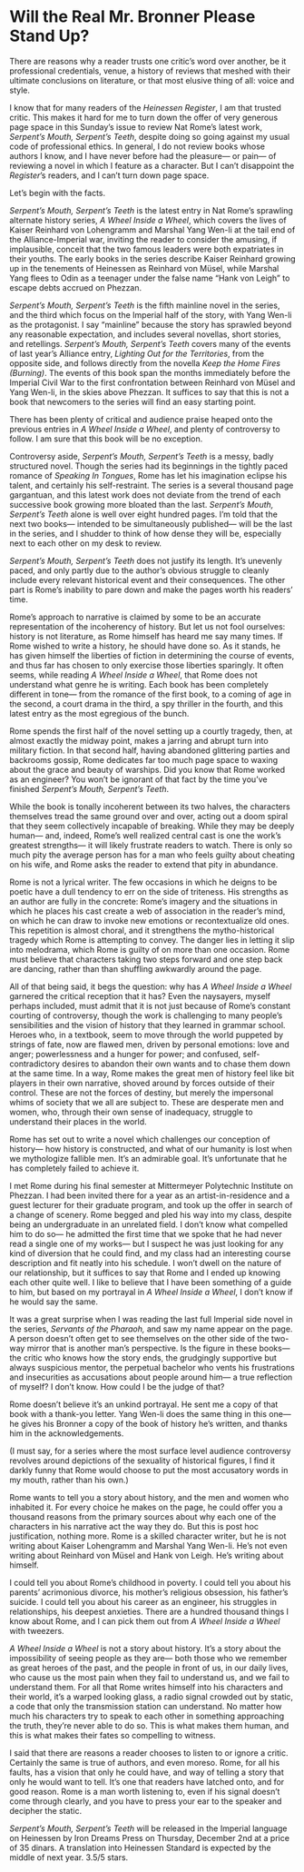 # Will the Real Mr. Bronner Please Stand Up?

There are reasons why a reader trusts one critic’s word over another, be it professional credentials, venue, a history of reviews that meshed with their ultimate conclusions on literature, or that most elusive thing of all: voice and style.

I know that for many readers of the *Heinessen Register*, I am that trusted critic. This makes it hard for me to turn down the offer of very generous page space in this Sunday’s issue to review Nat Rome’s latest work, *Serpent’s Mouth, Serpent’s Teeth*, despite doing so going against my usual code of professional ethics. In general, I do not review books whose authors I know, and I have never before had the pleasure— or pain— of reviewing a novel in which I feature as a character. But I can’t disappoint the *Register*’s readers, and I can’t turn down page space.

Let’s begin with the facts.

*Serpent’s Mouth, Serpent’s Teeth* is the latest entry in Nat Rome’s sprawling alternate history series, *A Wheel Inside a Wheel*, which covers the lives of Kaiser Reinhard von Lohengramm and Marshal Yang Wen\-li at the tail end of the Alliance\-Imperial war, inviting the reader to consider the amusing, if implausible, conceit that the two famous leaders were both expatriates in their youths. The early books in the series describe Kaiser Reinhard growing up in the tenements of Heinessen as Reinhard von Müsel, while Marshal Yang flees to Odin as a teenager under the false name “Hank von Leigh” to escape debts accrued on Phezzan. 

*Serpent’s Mouth, Serpent’s Teeth* is the fifth mainline novel in the series, and the third which focus on the Imperial half of the story, with Yang Wen\-li as the protagonist. I say “mainline” because the story has sprawled beyond any reasonable expectation, and includes several novellas, short stories, and retellings. *Serpent’s Mouth, Serpent’s Teeth* covers many of the events of last year’s Alliance entry, *Lighting Out for the Territories*, from the opposite side, and follows directly from the novella *Keep the Home Fires \(Burning\)*. The events of this book span the months immediately before the Imperial Civil War to the first confrontation between Reinhard von Müsel and Yang Wen\-li, in the skies above Phezzan. It suffices to say that this is not a book that newcomers to the series will find an easy starting point. 

There has been plenty of critical and audience praise heaped onto the previous entries in *A Wheel Inside a Wheel*, and plenty of controversy to follow. I am sure that this book will be no exception.

Controversy aside, *Serpent’s Mouth, Serpent’s Teeth* is a messy, badly structured novel. Though the series had its beginnings in the tightly paced romance of *Speaking In Tongues*, Rome has let his imagination eclipse his talent, and certainly his self\-restraint. The series is a several thousand page gargantuan, and this latest work does not deviate from the trend of each successive book growing more bloated than the last. *Serpent’s Mouth, Serpent’s Teeth* alone is well over eight hundred pages. I’m told that the next two books— intended to be simultaneously published— will be the last in the series, and I shudder to think of how dense they will be, especially next to each other on my desk to review. 

*Serpent’s Mouth, Serpent’s Teeth* does not justify its length. It’s unevenly paced, and only partly due to the author’s obvious struggle to cleanly include every relevant historical event and their consequences. The other part is Rome’s inability to pare down and make the pages worth his readers’ time.

Rome’s approach to narrative is claimed by some to be an accurate representation of the incoherency of history. But let us not fool ourselves: history is not literature, as Rome himself has heard me say many times. If Rome wished to write a history, he should have done so. As it stands, he has given himself the liberties of fiction in determining the course of events, and thus far has chosen to only exercise those liberties sparingly. It often seems, while reading *A Wheel Inside a Wheel*, that Rome does not understand what genre he is writing. Each book has been completely different in tone— from the romance of the first book, to a coming of age in the second, a court drama in the third, a spy thriller in the fourth, and this latest entry as the most egregious of the bunch. 

Rome spends the first half of the novel setting up a courtly tragedy, then, at almost exactly the midway point, makes a jarring and abrupt turn into military fiction. In that second half, having abandoned glittering parties and backrooms gossip, Rome dedicates far too much page space to waxing about the grace and beauty of warships. Did you know that Rome worked as an engineer? You won’t be ignorant of that fact by the time you’ve finished *Serpent’s Mouth, Serpent’s Teeth*.

While the book is tonally incoherent between its two halves, the characters themselves tread the same ground over and over, acting out a doom spiral that they seem collectively incapable of breaking. While they may be deeply human— and, indeed, Rome’s well realized central cast is one the work’s greatest strengths— it will likely frustrate readers to watch. There is only so much pity the average person has for a man who feels guilty about cheating on his wife, and Rome asks the reader to extend that pity in abundance.

Rome is not a lyrical writer. The few occasions in which he deigns to be poetic have a dull tendency to err on the side of triteness. His strengths as an author are fully in the concrete: Rome’s imagery and the situations in which he places his cast create a web of association in the reader’s mind, on which he can draw to invoke new emotions or recontextualize old ones. This repetition is almost choral, and it strengthens the mytho\-historical tragedy which Rome is attempting to convey. The danger lies in letting it slip into melodrama, which Rome is guilty of on more than one occasion. Rome must believe that characters taking two steps forward and one step back are dancing, rather than than shuffling awkwardly around the page.

All of that being said, it begs the question: why has *A Wheel Inside a Wheel* garnered the critical reception that it has? Even the naysayers, myself perhaps included, must admit that it is not just because of Rome’s constant courting of controversy, though the work is challenging to many people’s sensibilities and the vision of history that they learned in grammar school. Heroes who, in a textbook, seem to move through the world puppeted by strings of fate, now are flawed men, driven by personal emotions: love and anger; powerlessness and a hunger for power; and confused, self\-contradictory desires to abandon their own wants and to chase them down at the same time. In a way, Rome makes the great men of history feel like bit players in their own narrative, shoved around by forces outside of their control. These are not the forces of destiny, but merely the impersonal whims of society that we all are subject to. These are desperate men and women, who, through their own sense of inadequacy, struggle to understand their places in the world.

Rome has set out to write a novel which challenges our conception of history— how history is constructed, and what of our humanity is lost when we mythologize fallible men. It’s an admirable goal. It’s unfortunate that he has completely failed to achieve it.

I met Rome during his final semester at Mittermeyer Polytechnic Institute on Phezzan. I had been invited there for a year as an artist\-in\-residence and a guest lecturer for their graduate program, and took up the offer in search of a change of scenery. Rome begged and pled his way into my class, despite being an undergraduate in an unrelated field. I don’t know what compelled him to do so— he admitted the first time that we spoke that he had never read a single one of my works— but I suspect he was just looking for any kind of diversion that he could find, and my class had an interesting course description and fit neatly into his schedule. I won’t dwell on the nature of our relationship, but it suffices to say that Rome and I ended up knowing each other quite well. I like to believe that I have been something of a guide to him, but based on my portrayal in *A Wheel Inside a Wheel*, I don’t know if he would say the same.

It was a great surprise when I was reading the last full Imperial side novel in the series, *Servants of the Pharaoh,* and saw my name appear on the page. A person doesn’t often get to see themselves on the other side of the two\-way mirror that is another man’s perspective. Is the figure in these books— the critic who knows how the story ends, the grudgingly supportive but always suspicious mentor, the perpetual bachelor who vents his frustrations and insecurities as accusations about people around him— a true reflection of myself? I don’t know. How could I be the judge of that? 

Rome doesn’t believe it’s an unkind portrayal. He sent me a copy of that book with a thank\-you letter. Yang Wen\-li does the same thing in this one— he gives his Bronner a copy of the book of history he’s written, and thanks him in the acknowledgements.

\(I must say, for a series where the most surface level audience controversy revolves around depictions of the sexuality of historical figures, I find it darkly funny that Rome would choose to put the most accusatory words in my mouth, rather than his own.\)

Rome wants to tell you a story about history, and the men and women who inhabited it. For every choice he makes on the page, he could offer you a thousand reasons from the primary sources about why each one of the characters in his narrative act the way they do. But this is post hoc justification, nothing more. Rome is a skilled character writer, but he is not writing about Kaiser Lohengramm and Marshal Yang Wen\-li. He’s not even writing about Reinhard von Müsel and Hank von Leigh. He’s writing about himself.

I could tell you about Rome’s childhood in poverty. I could tell you about his parents’ acrimonious divorce, his mother’s religious obsession, his father’s suicide. I could tell you about his career as an engineer, his struggles in relationships, his deepest anxieties. There are a hundred thousand things I know about Rome, and I can pick them out from *A Wheel Inside a Wheel* with tweezers. 

*A Wheel Inside a Wheel* is not a story about history. It’s a story about the impossibility of seeing people as they are— both those who we remember as great heroes of the past, and the people in front of us, in our daily lives, who cause us the most pain when they fail to understand us, and we fail to understand them. For all that Rome writes himself into his characters and their world, it’s a warped looking glass, a radio signal crowded out by static, a code that only the transmission station can understand. No matter how much his characters try to speak to each other in something approaching the truth, they’re never able to do so. This is what makes them human, and this is what makes their fates so compelling to witness.

I said that there are reasons a reader chooses to listen to or ignore a critic. Certainly the same is true of authors, and even moreso. Rome, for all his faults, has a vision that only he could have, and way of telling a story that only he would want to tell. It’s one that readers have latched onto, and for good reason. Rome is a man worth listening to, even if his signal doesn’t come through clearly, and you have to press your ear to the speaker and decipher the static.


*Serpent’s Mouth, Serpent’s Teeth* will be released in the Imperial language on Heinessen by Iron Dreams Press on Thursday, December 2nd at a price of 35 dinars. A translation into Heinessen Standard is expected by the middle of next year. 3.5/5 stars.

